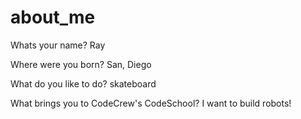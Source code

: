 # about_me


Whats your name? Ray

Where were you born? San, Diego 

What do you like to do? skateboard

What brings you to CodeCrew's CodeSchool? I want to build robots!
